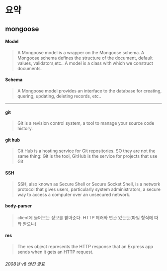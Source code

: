 # 요약 

## mongoose 

#### Model
> A Mongoose model is a wrapper on the Mongoose schema.
> A Mongoose schema defines the structure of the document, default values, validators,etc..
> A model is a class with which we construct documents.
#### Schema
> A Mongoose model provides an interface to the database for creating, quering, updating, deleting records, etc..

- - -
#### git 
> Git is a revision control system, a tool to manage your source code history.

#### git hub 
> Git Hub is a hosting service for Git repositories.
> SO they are not the same thing: Git is the tool, GitHub is the service for projects that use Git

#### SSH
> SSH, also known as Secure Shell or Secure Socket Shell, is a network protocol that gives users, particularly system administrators, a secure way to access a computer over an unsecured network.

#### body-parser 
> client에 들어오는 정보를 받아준다. 
> HTTP 헤러와 연관 있는듯(파일 형식에 따라 받으니)

#### res
> The res object represents the HTTP response that an Express app sends when it gets an HTTP request.

###### 2008년 v8 엔진 발표